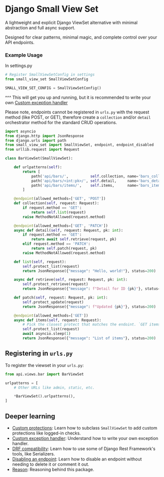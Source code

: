 # Django Small View Set

A lightweight and explicit Django ViewSet alternative with minimal abstraction and full async support.

Designed for clear patterns, minimal magic, and complete control over your API endpoints.

### Example Usage

In settings.py
```python
# Register SmallViewSetConfig in settings
from small_view_set SmallViewSetConfig

SMALL_VIEW_SET_CONFIG = SmallViewSetConfig()
```

^^^ This will get you up and running, but it is recommended to write your own [Custom exception handler](./README_CUSTOM_EXCEPTION_HANDLER.md)

Please note, endpoints cannot be registered in `urls.py` with the
request method (like POST, or GET), therefore create a `collection` and/or `detail` orchestrator
method for the standard CRUD operations.


```python
import asyncio
from django.http import JsonResponse
from django.urls import path
from small_view_set import SmallViewSet, endpoint, endpoint_disabled
from urllib.request import Request

class BarViewSet(SmallViewSet):

    def urlpatterns(self):
        return [
            path('api/bars/',          self.collection, name='bars_collection'),
            path('api/bars/<int:pk>/', self.detail,     name='bars_detail'),
            path('api/bars/items/',    self.items,      name='bars_items'),
        ]

    @endpoint(allowed_methods=['GET', 'POST'])
    def collection(self, request: Request):
        if request.method == 'GET':
            return self.list(request)
        raise MethodNotAllowed(request.method)

    @endpoint(allowed_methods=['GET', 'PATCH'])
    async def detail(self, request: Request, pk: int):
        if request.method == 'GET':
            return await self.retrieve(request, pk)
        elif request.method == 'PATCH':
            return self.patch(request, pk)
        raise MethodNotAllowed(request.method)

    def list(self, request):
        self.protect_list(request)
        return JsonResponse({"message": "Hello, world!"}, status=200)

    async def retrieve(self, request: Request, pk: int):
        self.protect_retrieve(request)
        return JsonResponse({"message": f"Detail for ID {pk}"}, status=200)

    def patch(self, request: Request, pk: int):
        self.protect_update(request)
        return JsonResponse({"message": f"Updated {pk}"}, status=200)

    @endpoint(allowed_methods=['GET'])
    async def items(self, request: Request):
        # Pick the closest protect that matches the endoint. `GET items` is closest to a list
        self.protect_list(request)
        await asyncio.sleep(1)
        return JsonResponse({"message": "List of items"}, status=200)
```


## Registering in `urls.py`

To register the viewset in your `urls.py`:

```python
from api.views.bar import BarViewSet

urlpatterns = [
    # Other URLs like admin, static, etc.

    *BarViewSet().urlpatterns(),
]
```


## Deeper learning

- [Custom protections](./README_CUSTOM_PROTECTIONS.md): Learn how to subclass `SmallViewSet` to add custom protections like logged-in checks.
- [Custom exception handler](./README_CUSTOM_EXCEPTION_HANDLER.md): Understand how to write your own exception handler.
- [DRF compatibility](./README_DRF_COMPATIBILITY.md): Learn how to use some of Django Rest Framework's tools, like Serializers.
- [Disabling an endpoint](./README_DISABLE_ENDPOINT.md): Learn how to disable an endpoint without needing to delete it or comment it out.
- [Reason](./README_REASON.md): Reasoning behind this package.
